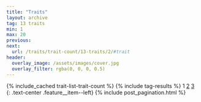 ```yaml
---
title: "Traits"
layout: archive
tag: 13 traits
min: 1
max: 20
previous:
next:
  url: /traits/trait-count/13-traits/2/#trait
header:
  overlay_image: /assets/images/cover.jpg
  overlay_filter: rgba(0, 0, 0, 0.5)
---
```

{% include_cached trait-list-trait-count %}
{% include tag-results %}
1 [2](/traits/trait-count/13-traits/2/#trait) [3](/traits/trait-count/13-traits/3/#trait) 
{: .text-center .feature__item--left}
{% include post_pagination.html %}
